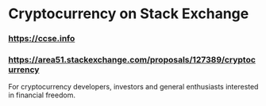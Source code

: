 # Cryptocurrency on Stack Exchange

### https://ccse.info

### https://area51.stackexchange.com/proposals/127389/cryptocurrency

For cryptocurrency developers, investors and general enthusiasts interested in financial freedom.

